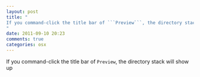 ```yaml
---
layout: post
title: "
If you command-click the title bar of ```Preview```, the directory stack will show up
"
date: 2011-09-10 20:23
comments: true
categories: osx
---
```


If you command-click the title bar of ```Preview```, the directory stack will show up

